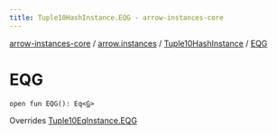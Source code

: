 ```yaml
---
title: Tuple10HashInstance.EQG - arrow-instances-core
---
```


[arrow-instances-core](../../index.html) / [arrow.instances](../index.html) / [Tuple10HashInstance](index.html) / [EQG](./-e-q-g.html)

# EQG

`open fun EQG(): Eq<`[`G`](index.html#G)`>`

Overrides [Tuple10EqInstance.EQG](../-tuple10-eq-instance/-e-q-g.html)

